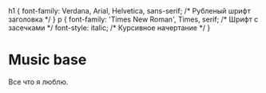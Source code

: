 <!DOCTYPE html>
<html>
 <head>
   <meta http-equiv="Content-Type" content="text/html; charset=utf-8">
 <title>music base</title>
  h1 {
    font-family: Verdana, Arial, Helvetica, sans-serif; /* Рубленый шрифт заголовка */
   } 
   p {
    font-family: 'Times New Roman', Times, serif; /* Шрифт с засечками */
    font-style: italic; /* Курсивное начертание */
   }
  </style>
 </head>
 <body> 
  <h1>Music base</h1>
  <p>Все что я люблю.</p>
 </body>
</html>
